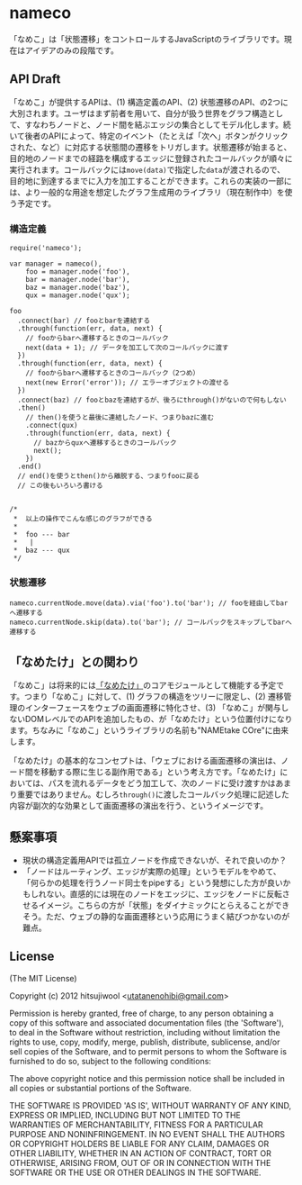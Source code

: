 
# nameco

「なめこ」は「状態遷移」をコントロールするJavaScriptのライブラリです。現在はアイデアのみの段階です。

## API Draft

「なめこ」が提供するAPIは、(1) 構造定義のAPI、(2) 状態遷移のAPI、の2つに大別されます。ユーザはまず前者を用いて、自分が扱う世界をグラフ構造として、すなわちノードと、ノード間を結ぶエッジの集合としてモデル化します。続いて後者のAPIによって、特定のイベント（たとえば「次ヘ」ボタンがクリックされた、など）に対応する状態間の遷移をトリガします。状態遷移が始まると、目的地のノードまでの経路を構成するエッジに登録されたコールバックが順々に実行されます。コールバックには`move(data)`で指定した`data`が渡されるので、目的地に到達するまでに入力を加工することができます。これらの実装の一部には、より一般的な用途を想定したグラフ生成用のライブラリ（現在制作中）を使う予定です。


### 構造定義

    require('nameco');
    
    var manager = nameco(),
        foo = manager.node('foo'),
        bar = manager.node('bar'),
        baz = manager.node('baz'),
        qux = manager.node('qux');
    
    foo
      .connect(bar) // fooとbarを連結する
      .through(function(err, data, next) { 
        // fooからbarへ遷移するときのコールバック
        next(data + 1); // データを加工して次のコールバックに渡す
      })
      .through(function(err, data, next) {
        // fooからbarへ遷移するときのコールバック（2つめ）
        next(new Error('error')); // エラーオブジェクトの渡せる
      })
      .connect(baz) // fooとbazを連結するが、後ろにthrough()がないので何もしない
      .then()
        // then()を使うと最後に連結したノード、つまりbazに進む
        .connect(qux)
        .through(function(err, data, next) {
          // bazからquxへ遷移するときのコールバック
          next();
        })
      .end()
      // end()を使うとthen()から離脱する、つまりfooに戻る
      // この後もいろいろ書ける
      
      
    /*
     *  以上の操作でこんな感じのグラフができる
     *
     *  foo --- bar
     *   |
     *  baz --- qux
     */
  
### 状態遷移

    nameco.currentNode.move(data).via('foo').to('bar'); // fooを経由してbarへ遷移する
    nameco.currentNode.skip(data).to('bar'); // コールバックをスキップしてbarへ遷移する
    
## 「なめたけ」との関わり

「なめこ」は将来的には[「なめたけ」](http://github.com/hitsujiwool/jquery-nametake)のコアモジュールとして機能する予定です。つまり「なめこ」に対して、(1) グラフの構造をツリーに限定し、(2) 遷移管理のインターフェースをウェブの画面遷移に特化させ、(3) 「なめこ」が関与しないDOMレベルでのAPIを追加したもの、が「なめたけ」という位置付けになります。ちなみに「なめこ」というライブラリの名前も"NAMEtake COre"に由来します。

「なめたけ」の基本的なコンセプトは、「ウェブにおける画面遷移の演出は、ノード間を移動する際に生じる副作用である」という考え方です。「なめたけ」においては、パスを流れるデータをどう加工して、次のノードに受け渡すかはあまり重要ではありません。むしろ`through()`に渡したコールバック処理に記述した内容が副次的な効果として画面遷移の演出を行う、というイメージです。

## 懸案事項

* 現状の構造定義用APIでは孤立ノードを作成できないが、それで良いのか？
* 「ノードはルーティング、エッジが実際の処理」というモデルをやめて、「何らかの処理を行うノード同士をpipeする」という発想にした方が良いかもしれない。直感的には現在のノードをエッジに、エッジをノードに反転させるイメージ。こちらの方が「状態」をダイナミックにとらえることができそう。ただ、ウェブの静的な画面遷移という応用にうまく結びつかないのが難点。
  



## License 

(The MIT License)

Copyright (c) 2012 hitsujiwool &lt;utatanenohibi@gmail.com&gt;

Permission is hereby granted, free of charge, to any person obtaining
a copy of this software and associated documentation files (the
'Software'), to deal in the Software without restriction, including
without limitation the rights to use, copy, modify, merge, publish,
distribute, sublicense, and/or sell copies of the Software, and to
permit persons to whom the Software is furnished to do so, subject to
the following conditions:

The above copyright notice and this permission notice shall be
included in all copies or substantial portions of the Software.

THE SOFTWARE IS PROVIDED 'AS IS', WITHOUT WARRANTY OF ANY KIND,
EXPRESS OR IMPLIED, INCLUDING BUT NOT LIMITED TO THE WARRANTIES OF
MERCHANTABILITY, FITNESS FOR A PARTICULAR PURPOSE AND NONINFRINGEMENT.
IN NO EVENT SHALL THE AUTHORS OR COPYRIGHT HOLDERS BE LIABLE FOR ANY
CLAIM, DAMAGES OR OTHER LIABILITY, WHETHER IN AN ACTION OF CONTRACT,
TORT OR OTHERWISE, ARISING FROM, OUT OF OR IN CONNECTION WITH THE
SOFTWARE OR THE USE OR OTHER DEALINGS IN THE SOFTWARE.
